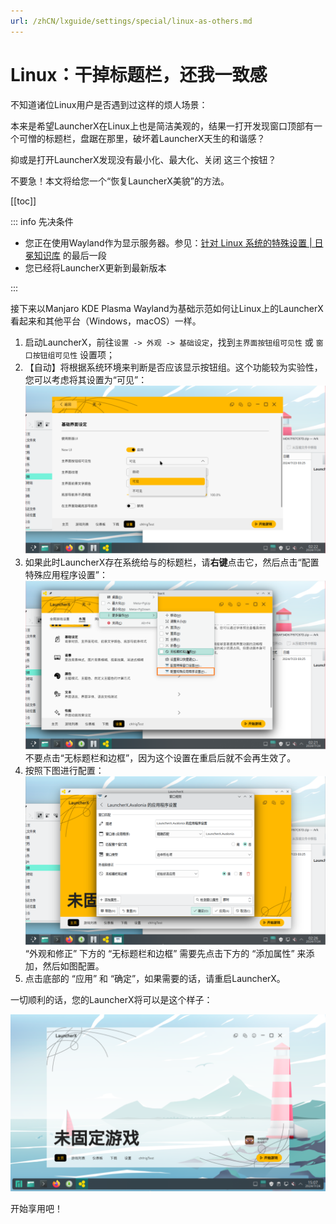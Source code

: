 ```yaml
---
url: /zhCN/lxguide/settings/special/linux-as-others.md
---
```

# Linux：干掉标题栏，还我一致感

不知道诸位Linux用户是否遇到过这样的烦人场景：

本来是希望LauncherX在Linux上也是简洁美观的，结果一打开发现窗口顶部有一个可憎的标题栏，盘踞在那里，破坏着LauncherX天生的和谐感？

抑或是打开LauncherX发现没有最小化、最大化、关闭 这三个按钮？

不要急！本文将给您一个“恢复LauncherX美貌”的方法。

\[\[toc]]

::: info 先决条件

* 您正在使用Wayland作为显示服务器。参见：[针对 Linux 系统的特殊设置 | 日冕知识库](/zhCN/lxguide/startup/perOsSetup/linux) 的最后一段
* 您已经将LauncherX更新到最新版本

:::

接下来以Manjaro KDE Plasma Wayland为基础示范如何让Linux上的LauncherX看起来和其他平台（Windows，macOS）一样。

1. 启动LauncherX，前往`设置 -> 外观 -> 基础设定`，找到`主界面按钮组可见性` 或 `窗口按钮组可见性` 设置项；
2. 【自动】将根据系统环境来判断是否应该显示按钮组。这个功能较为实验性，您可以考虑将其设置为“可见”：![这项设置的截图](/img/lxguide/killTitleBarLinux/an-optional-manual-operation.png)
3. 如果此时LauncherX存在系统给与的标题栏，请**右键**点击它，然后点击“配置特殊应用程序设置”：![这项设置的截图](/img/lxguide/killTitleBarLinux/be-sure-to-config.png)不要点击“无标题栏和边框”，因为这个设置在重启后就不会再生效了。
4. 按照下图进行配置：![这项设置的截图](/img/lxguide/killTitleBarLinux/config-forever.png)“外观和修正” 下方的 “无标题栏和边框” 需要先点击下方的 “添加属性” 来添加，然后如图配置。
5. 点击底部的 “应用” 和 “确定”，如果需要的话，请重启LauncherX。

一切顺利的话，您的LauncherX将可以是这个样子：

![这项设置的截图](/img/lxguide/killTitleBarLinux/done.png)

开始享用吧！

